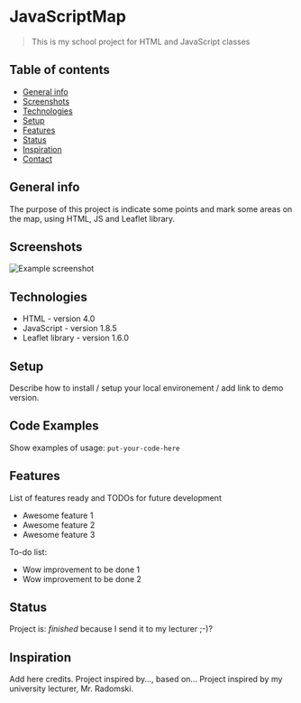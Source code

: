 # JavaScriptMap
> This is my school project for HTML and JavaScript classes

## Table of contents
* [General info](#general-info)
* [Screenshots](#screenshots)
* [Technologies](#technologies)
* [Setup](#setup)
* [Features](#features)
* [Status](#status)
* [Inspiration](#inspiration)
* [Contact](#contact)

## General info
The purpose of this project is indicate some points and mark some areas on the map, using HTML, JS and Leaflet library.

## Screenshots
![Example screenshot](./img/screenshot.png)

## Technologies
* HTML - version 4.0
* JavaScript - version 1.8.5
* Leaflet library - version 1.6.0

## Setup
Describe how to install / setup your local environement / add link to demo version.

## Code Examples
Show examples of usage:
`put-your-code-here`

## Features
List of features ready and TODOs for future development
* Awesome feature 1
* Awesome feature 2
* Awesome feature 3

To-do list:
* Wow improvement to be done 1
* Wow improvement to be done 2

## Status
Project is: _finished_ because I send it to my lecturer ;-)?

## Inspiration
Add here credits. Project inspired by..., based on...
Project inspired by my university lecturer, Mr. Radomski.
